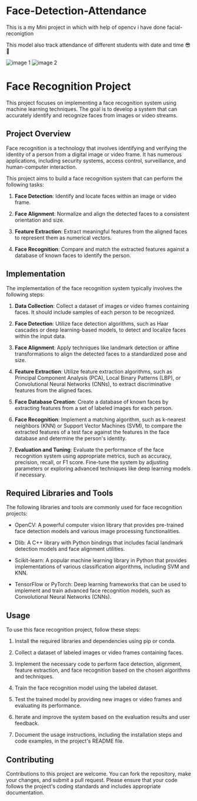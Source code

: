 # Face-Detection-Attendance
This is a my Mini project in which with help of opencv i have done facial-reconigtion 

This model also track attendance of different students with date and time 😎🙂


![image 1](https://user-images.githubusercontent.com/94870982/168489319-feaa6a68-67d8-4254-864a-2ae3e341536e.jpg)
![image 2](https://user-images.githubusercontent.com/94870982/168489323-8e000596-f655-4a0c-a379-a24a25e72f83.jpg)

# Face Recognition Project

This project focuses on implementing a face recognition system using machine learning techniques. The goal is to develop a system that can accurately identify and recognize faces from images or video streams.

## Project Overview

Face recognition is a technology that involves identifying and verifying the identity of a person from a digital image or video frame. It has numerous applications, including security systems, access control, surveillance, and human-computer interaction.

This project aims to build a face recognition system that can perform the following tasks:

1. **Face Detection**: Identify and locate faces within an image or video frame.

2. **Face Alignment**: Normalize and align the detected faces to a consistent orientation and size.

3. **Feature Extraction**: Extract meaningful features from the aligned faces to represent them as numerical vectors.

4. **Face Recognition**: Compare and match the extracted features against a database of known faces to identify the person.

## Implementation

The implementation of the face recognition system typically involves the following steps:

1. **Data Collection**: Collect a dataset of images or video frames containing faces. It should include samples of each person to be recognized.

2. **Face Detection**: Utilize face detection algorithms, such as Haar cascades or deep learning-based models, to detect and localize faces within the input data.

3. **Face Alignment**: Apply techniques like landmark detection or affine transformations to align the detected faces to a standardized pose and size.

4. **Feature Extraction**: Utilize feature extraction algorithms, such as Principal Component Analysis (PCA), Local Binary Patterns (LBP), or Convolutional Neural Networks (CNNs), to extract discriminative features from the aligned faces.

5. **Face Database Creation**: Create a database of known faces by extracting features from a set of labeled images for each person.

6. **Face Recognition**: Implement a matching algorithm, such as k-nearest neighbors (KNN) or Support Vector Machines (SVM), to compare the extracted features of a test face against the features in the face database and determine the person's identity.

7. **Evaluation and Tuning**: Evaluate the performance of the face recognition system using appropriate metrics, such as accuracy, precision, recall, or F1 score. Fine-tune the system by adjusting parameters or exploring advanced techniques like deep learning models if necessary.

## Required Libraries and Tools

The following libraries and tools are commonly used for face recognition projects:

- OpenCV: A powerful computer vision library that provides pre-trained face detection models and various image processing functionalities.

- Dlib: A C++ library with Python bindings that includes facial landmark detection models and face alignment utilities.

- Scikit-learn: A popular machine learning library in Python that provides implementations of various classification algorithms, including SVM and KNN.

- TensorFlow or PyTorch: Deep learning frameworks that can be used to implement and train advanced face recognition models, such as Convolutional Neural Networks (CNNs).

## Usage

To use this face recognition project, follow these steps:

1. Install the required libraries and dependencies using pip or conda.

2. Collect a dataset of labeled images or video frames containing faces.

3. Implement the necessary code to perform face detection, alignment, feature extraction, and face recognition based on the chosen algorithms and techniques.

4. Train the face recognition model using the labeled dataset.

5. Test the trained model by providing new images or video frames and evaluating its performance.

6. Iterate and improve the system based on the evaluation results and user feedback.

7. Document the usage instructions, including the installation steps and code examples, in the project's README file.

## Contributing

Contributions to this project are welcome. You can fork the repository, make your changes, and submit a pull request. Please ensure that your code follows the project's coding standards and includes appropriate documentation.

